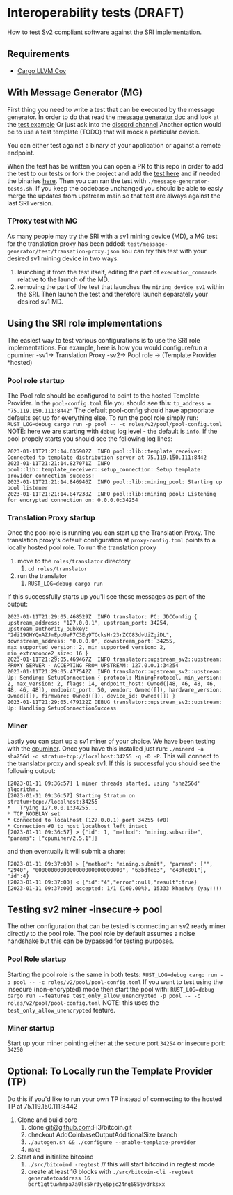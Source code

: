 # Interoperability tests (DRAFT)

How to test Sv2 compliant software against the SRI implementation.

## Requirements

- [Cargo LLVM Cov](https://github.com/taiki-e/cargo-llvm-cov#installation)

## With Message Generator (MG)

First thing you need to write a test that can be executed by the message generator. In order to do
that read the [message generator doc](https://github.com/stratum-mining/stratum/blob/main/utils/message-generator/README.md)
and look at the [test example](https://github.com/stratum-mining/stratum/blob/main/utils/message-generator/test.json)
Or just ask into the [discord channel](https://discord.com/channels/950687892169195530/1027542903293214720)
Another option would be to use a test template (TODO) that will mock a particular device.

You can either test against a binary of your application or against a remote endpoint.

When the test has be written you can open a PR to this repo in order to add the test to our tests
or fork the project and add the [test here](https://github.com/stratum-mining/stratum/tree/main/test/message-generator)
and if needed the binaries [here](https://github.com/stratum-mining/stratum/tree/main/test/bin). Then you can ran
the test with `./message-generator-tests.sh`. If you keep the codebase unchanged you should be able
to easly merge the updates from upstream main so that test are always against the last SRI version.

### TProxy test with MG
As many people may try the SRI with a sv1 mining device (MD), a MG test for the translation proxy has
been added:
`test/message-generator/test/transation-proxy.json`
You can try this test with your desired sv1 mining device in two ways.
 1. launching it from the test itself, editing the part of `execution_commands` relative to the
    launch of the MD.
 2. removing the part of the test that launches the `mining_device_sv1` within the SRI.
    Then launch the test and therefore launch separately your desired sv1 MD. 

## Using the SRI role implementations

The easiest way to test various configurations is to use the SRI role implementations. For example,
here is how you would configure/run a cpuminer -sv1-> Translation Proxy -sv2-> Pool role -> (Template Provider *hosted) 

### Pool role startup
The Pool role should be configured to point to the hosted Template Provider. In the `pool-config.toml` file 
you should see this: `tp_address = "75.119.150.111:8442"` The default pool-config should have appropriate
defaults set up for everything else. To run the pool role simply run:
`RUST_LOG=debug cargo run -p pool -- -c roles/v2/pool/pool-config.toml`
NOTE: here we are starting with `debug` log level - the default is `info`.
If the pool propely starts you should see the following log lines:
```
2023-01-11T21:21:14.635902Z  INFO pool::lib::template_receiver: Connected to template distribution server at 75.119.150.111:8442
2023-01-11T21:21:14.827071Z  INFO pool::lib::template_receiver::setup_connection: Setup template provider connection success!
2023-01-11T21:21:14.846946Z  INFO pool::lib::mining_pool: Starting up pool listener
2023-01-11T21:21:14.847238Z  INFO pool::lib::mining_pool: Listening for encrypted connection on: 0.0.0.0:34254
```

### Translation Proxy startup
Once the pool role is running you can start up the Translation Proxy. The translation proxy's default configuration at 
`proxy-config.toml` points to a locally hosted pool role. To run the translation proxy 
1. move to the `roles/translator` directory
    1. `cd roles/translator`
1. run the translator
   1. `RUST_LOG=debug cargo run`
   
If this successfully starts up you'll see these messages as part of the output:
```
2023-01-11T21:29:05.468529Z  INFO translator: PC: JDCConfig { upstream_address: "127.0.0.1", upstream_port: 34254, upstream_authority_pubkey: "2di19GHYQnAZJmEpoUeP7C3Eg9TCcksHr23rZCC83dvUiZgiDL", downstream_address: "0.0.0.0", downstream_port: 34255, max_supported_version: 2, min_supported_version: 2, min_extranonce2_size: 16 }
2023-01-11T21:29:05.469467Z  INFO translator::upstream_sv2::upstream: PROXY SERVER - ACCEPTING FROM UPSTREAM: 127.0.0.1:34254
2023-01-11T21:29:05.477542Z  INFO translator::upstream_sv2::upstream: Up: Sending: SetupConnection { protocol: MiningProtocol, min_version: 2, max_version: 2, flags: 14, endpoint_host: Owned([48, 46, 48, 46, 48, 46, 48]), endpoint_port: 50, vendor: Owned([]), hardware_version: Owned([]), firmware: Owned([]), device_id: Owned([]) }
2023-01-11T21:29:05.479122Z DEBUG translator::upstream_sv2::upstream: Up: Handling SetupConnectionSuccess
```

### Miner
Lastly you can start up a sv1 miner of your choice. We have been testing with the [cpuminer](https://github.com/pooler/cpuminer). Once you have this installed
just run: `./minerd -a sha256d -o stratum+tcp://localhost:34255 -q -D -P`. This will connect to the translator proxy
and speak sv1. If this is successful you should see the following output:
```
[2023-01-11 09:36:57] 1 miner threads started, using 'sha256d' algorithm.
[2023-01-11 09:36:57] Starting Stratum on stratum+tcp://localhost:34255
*   Trying 127.0.0.1:34255...
* TCP_NODELAY set
* Connected to localhost (127.0.0.1) port 34255 (#0)
* Connection #0 to host localhost left intact
[2023-01-11 09:36:57] > {"id": 1, "method": "mining.subscribe", "params": ["cpuminer/2.5.1"]}
```
and then eventually it will submit a share:
```
[2023-01-11 09:37:00] > {"method": "mining.submit", "params": ["", "2940", "0000000000000000000000000000", "63bdfe63", "c48fe801"], "id":4}
[2023-01-11 09:37:00] < {"id":"4","error":null,"result":true}
[2023-01-11 09:37:00] accepted: 1/1 (100.00%), 15333 khash/s (yay!!!)
```

## Testing sv2 miner -insecure-> pool
The other configuration that can be tested is connecting an sv2 ready miner directly to the pool role. The pool role 
by default assumes a noise handshake but this can be bypassed for testing purposes.

### Pool Role startup
Starting the pool role is the same in both tests:
`RUST_LOG=debug cargo run -p pool -- -c roles/v2/pool/pool-config.toml` 
If you want to test using the insecure (non-encrypted) mode then start the pool with:
`RUST_LOG=debug cargo run --features test_only_allow_unencrypted -p pool -- -c roles/v2/pool/pool-config.toml`
NOTE: this uses the `test_only_allow_unencrypted` feature. 

### Miner startup
Start up your miner pointing either at the secure port `34254` or insecure port: `34250` 

## Optional: To Locally run the Template Provider (TP)
Do this if you'd like to run your own TP instead of connecting to the hosted TP at 75.119.150.111:8442

1. Clone and build core
   1. clone git@github.com:Fi3/bitcoin.git 
   1. checkout AddCoinbaseOutputAdditionalSize branch
   1. `./autogen.sh && ./configure --enable-template-provider`
   1. `make`
1. Start and initialize bitcoind
   1. `./src/bitcoind -regtest` // this will start bitcoind in regtest mode
   1. create at least 16 blocks with `./src/bitcoin-cli -regtest generatetoaddress 16 bcrt1qttuwhmpa7a0ls5kr3ye6pjc24ng685jvdrksxx`
